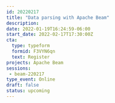 ```yaml
---
id: 20220217
title: "Data parsing with Apache Beam"
description: 
date: 2022-01-19T16:24:59-06:00
start_date: 2022-02-17T17:30:00Z
cta: 
  type: typeform
  formid: F3VYN6qn
  text: Register 
projects: Apache Beam
sessions:
 - beam-220217
type_event: Online
draft: false
status: upcoming
---
```






